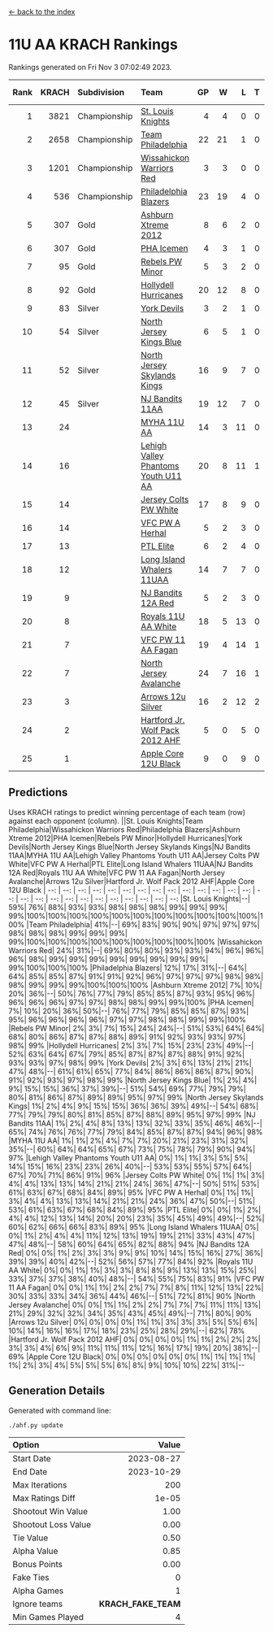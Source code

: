 [<- back to the index](readme.md)
# 11U AA KRACH Rankings
Rankings generated on Fri Nov  3 07:02:49 2023.

Rank|KRACH|Subdivision|Team|GP|W|L|T|OTW|OTL|SoS|Exp Wins|Win Diff
---:|---:|:---|:---|---:|---:|---:|---:|---:|---:|---:|---:|---:
1|3821|Championship|[St. Louis Knights](https://gamesheetstats.com/seasons/3659/teams/143319/schedule)|4|4|0|0|0|0|129|4.8|-0.0
2|2658|Championship|[Team Philadelphia](https://gamesheetstats.com/seasons/3659/teams/140788/schedule)|22|21|1|0|0|0|151|21.8|-0.0
3|1201|Championship|[Wissahickon Warriors Red](https://gamesheetstats.com/seasons/3659/teams/140468/schedule)|3|3|0|0|1|0|48|3.9|0.0
4|536|Championship|[Philadelphia Blazers](https://gamesheetstats.com/seasons/3659/teams/140785/schedule)|23|19|4|0|0|0|511|19.8|-0.0
5|307|Gold|[Ashburn Xtreme 2012](https://gamesheetstats.com/seasons/3659/teams/140775/schedule)|8|6|2|0|1|0|604|6.8|-0.0
6|307|Gold|[PHA Icemen](https://gamesheetstats.com/seasons/3659/teams/143313/schedule)|4|3|1|0|0|0|549|3.8|-0.0
7|95|Gold|[Rebels PW Minor](https://gamesheetstats.com/seasons/3659/teams/140786/schedule)|5|3|2|0|0|0|539|3.8|-0.0
8|92|Gold|[Hollydell Hurricanes](https://gamesheetstats.com/seasons/3659/teams/140777/schedule)|20|12|8|0|0|1|599|12.9|0.0
9|83|Silver|[York Devils](https://gamesheetstats.com/seasons/3659/teams/140469/schedule)|3|2|1|0|1|0|669|2.9|0.0
10|54|Silver|[North Jersey Kings Blue](https://gamesheetstats.com/seasons/3659/teams/140459/schedule)|6|5|1|0|0|0|13|5.9|0.0
11|52|Silver|[North Jersey Skylands Kings](https://gamesheetstats.com/seasons/3659/teams/140784/schedule)|16|9|7|0|1|1|394|9.9|0.0
12|45|Silver|[NJ Bandits 11AA](https://gamesheetstats.com/seasons/3659/teams/140782/schedule)|19|12|7|0|0|1|193|12.9|0.0
13|24||[MYHA 11U AA](https://gamesheetstats.com/seasons/3659/teams/140781/schedule)|14|3|11|0|0|0|684|3.9|0.0
14|16||[Lehigh Valley Phantoms Youth U11 AA](https://gamesheetstats.com/seasons/3659/teams/140779/schedule)|20|8|11|1|1|0|525|9.4|0.0
15|14||[Jersey Colts PW White](https://gamesheetstats.com/seasons/3659/teams/140778/schedule)|17|8|9|0|1|0|197|8.9|0.0
16|14||[VFC PW A Herhal](https://gamesheetstats.com/seasons/3659/teams/140467/schedule)|5|2|3|0|0|1|36|2.9|0.0
17|13||[PTL Elite](https://gamesheetstats.com/seasons/3659/teams/140462/schedule)|6|2|4|0|0|0|31|2.9|0.0
18|12||[Long Island Whalers 11UAA](https://gamesheetstats.com/seasons/3659/teams/140780/schedule)|14|7|7|0|0|1|53|7.9|0.0
19|9||[NJ Bandits 12A Red](https://gamesheetstats.com/seasons/3659/teams/140458/schedule)|5|2|3|0|0|0|16|2.9|0.0
20|8||[Royals 11U AA White](https://gamesheetstats.com/seasons/3659/teams/140787/schedule)|18|5|13|0|1|0|259|5.9|0.0
21|7||[VFC PW 11 AA Fagan](https://gamesheetstats.com/seasons/3659/teams/140789/schedule)|19|4|14|1|1|1|194|5.4|0.0
22|7||[North Jersey Avalanche](https://gamesheetstats.com/seasons/3659/teams/140783/schedule)|24|7|16|1|1|3|142|8.4|0.0
23|3||[Arrows 12u Silver](https://gamesheetstats.com/seasons/3659/teams/140774/schedule)|16|2|12|2|0|0|55|3.9|0.0
24|2||[Hartford Jr. Wolf Pack 2012 AHF](https://gamesheetstats.com/seasons/3659/teams/140776/schedule)|5|0|5|0|0|0|31|0.9|0.0
25|1||[Apple Core 12U Black](https://gamesheetstats.com/seasons/3659/teams/140773/schedule)|9|0|9|0|0|0|472|0.9|0.0

## Predictions
Uses KRACH ratings to predict winning percentage of each team (row) against each opponent (column).
||St. Louis Knights|Team Philadelphia|Wissahickon Warriors Red|Philadelphia Blazers|Ashburn Xtreme 2012|PHA Icemen|Rebels PW Minor|Hollydell Hurricanes|York Devils|North Jersey Kings Blue|North Jersey Skylands Kings|NJ Bandits 11AA|MYHA 11U AA|Lehigh Valley Phantoms Youth U11 AA|Jersey Colts PW White|VFC PW A Herhal|PTL Elite|Long Island Whalers 11UAA|NJ Bandits 12A Red|Royals 11U AA White|VFC PW 11 AA Fagan|North Jersey Avalanche|Arrows 12u Silver|Hartford Jr. Wolf Pack 2012 AHF|Apple Core 12U Black
| --: | --: | --: | --: | --: | --: | --: | --: | --: | --: | --: | --: | --: | --: | --: | --: | --: | --: | --: | --: | --: | --: | --: | --: | --: | --: 
|St. Louis Knights|--| 59%| 76%| 88%| 93%| 93%| 98%| 98%| 98%| 99%| 99%| 99%| 99%|100%|100%|100%|100%|100%|100%|100%|100%|100%|100%|100%|100%
|Team Philadelphia| 41%|--| 69%| 83%| 90%| 90%| 97%| 97%| 97%| 98%| 98%| 98%| 99%| 99%| 99%| 99%|100%|100%|100%|100%|100%|100%|100%|100%|100%
|Wissahickon Warriors Red| 24%| 31%|--| 69%| 80%| 80%| 93%| 93%| 94%| 96%| 96%| 96%| 98%| 99%| 99%| 99%| 99%| 99%| 99%| 99%| 99%| 99%|100%|100%|100%
|Philadelphia Blazers| 12%| 17%| 31%|--| 64%| 64%| 85%| 85%| 87%| 91%| 91%| 92%| 96%| 97%| 97%| 97%| 98%| 98%| 98%| 99%| 99%| 99%|100%|100%|100%
|Ashburn Xtreme 2012|  7%| 10%| 20%| 36%|--| 50%| 76%| 77%| 79%| 85%| 85%| 87%| 93%| 95%| 96%| 96%| 96%| 96%| 97%| 97%| 98%| 98%| 99%| 99%|100%
|PHA Icemen|  7%| 10%| 20%| 36%| 50%|--| 76%| 77%| 79%| 85%| 85%| 87%| 93%| 95%| 96%| 96%| 96%| 96%| 97%| 97%| 98%| 98%| 99%| 99%|100%
|Rebels PW Minor|  2%|  3%|  7%| 15%| 24%| 24%|--| 51%| 53%| 64%| 64%| 68%| 80%| 86%| 87%| 87%| 88%| 89%| 91%| 92%| 93%| 93%| 97%| 98%| 99%
|Hollydell Hurricanes|  2%|  3%|  7%| 15%| 23%| 23%| 49%|--| 52%| 63%| 64%| 67%| 79%| 85%| 87%| 87%| 87%| 88%| 91%| 92%| 93%| 93%| 97%| 98%| 99%
|York Devils|  2%|  3%|  6%| 13%| 21%| 21%| 47%| 48%|--| 61%| 61%| 65%| 77%| 84%| 86%| 86%| 86%| 87%| 90%| 91%| 92%| 93%| 97%| 98%| 99%
|North Jersey Kings Blue|  1%|  2%|  4%|  9%| 15%| 15%| 36%| 37%| 39%|--| 51%| 54%| 69%| 77%| 79%| 79%| 80%| 81%| 86%| 87%| 89%| 89%| 95%| 97%| 99%
|North Jersey Skylands Kings|  1%|  2%|  4%|  9%| 15%| 15%| 36%| 36%| 39%| 49%|--| 54%| 68%| 77%| 79%| 79%| 80%| 81%| 85%| 87%| 88%| 89%| 95%| 97%| 99%
|NJ Bandits 11AA|  1%|  2%|  4%|  8%| 13%| 13%| 32%| 33%| 35%| 46%| 46%|--| 65%| 74%| 76%| 76%| 77%| 79%| 84%| 85%| 87%| 87%| 94%| 96%| 98%
|MYHA 11U AA|  1%|  1%|  2%|  4%|  7%|  7%| 20%| 21%| 23%| 31%| 32%| 35%|--| 60%| 64%| 64%| 65%| 67%| 73%| 75%| 78%| 79%| 90%| 94%| 97%
|Lehigh Valley Phantoms Youth U11 AA|  0%|  1%|  1%|  3%|  5%|  5%| 14%| 15%| 16%| 23%| 23%| 26%| 40%|--| 53%| 53%| 55%| 57%| 64%| 67%| 70%| 71%| 86%| 91%| 96%
|Jersey Colts PW White|  0%|  1%|  1%|  3%|  4%|  4%| 13%| 13%| 14%| 21%| 21%| 24%| 36%| 47%|--| 50%| 51%| 53%| 61%| 63%| 67%| 68%| 84%| 89%| 95%
|VFC PW A Herhal|  0%|  1%|  1%|  3%|  4%|  4%| 13%| 13%| 14%| 21%| 21%| 24%| 36%| 47%| 50%|--| 51%| 53%| 61%| 63%| 67%| 68%| 84%| 89%| 95%
|PTL Elite|  0%|  0%|  1%|  2%|  4%|  4%| 12%| 13%| 14%| 20%| 20%| 23%| 35%| 45%| 49%| 49%|--| 52%| 60%| 62%| 66%| 66%| 83%| 89%| 95%
|Long Island Whalers 11UAA|  0%|  0%|  1%|  2%|  4%|  4%| 11%| 12%| 13%| 19%| 19%| 21%| 33%| 43%| 47%| 47%| 48%|--| 58%| 60%| 64%| 65%| 82%| 88%| 94%
|NJ Bandits 12A Red|  0%|  0%|  1%|  2%|  3%|  3%|  9%|  9%| 10%| 14%| 15%| 16%| 27%| 36%| 39%| 39%| 40%| 42%|--| 52%| 56%| 57%| 77%| 84%| 92%
|Royals 11U AA White|  0%|  0%|  1%|  1%|  3%|  3%|  8%|  8%|  9%| 13%| 13%| 15%| 25%| 33%| 37%| 37%| 38%| 40%| 48%|--| 54%| 55%| 75%| 83%| 91%
|VFC PW 11 AA Fagan|  0%|  0%|  1%|  1%|  2%|  2%|  7%|  7%|  8%| 11%| 12%| 13%| 22%| 30%| 33%| 33%| 34%| 36%| 44%| 46%|--| 51%| 72%| 81%| 90%
|North Jersey Avalanche|  0%|  0%|  1%|  1%|  2%|  2%|  7%|  7%|  7%| 11%| 11%| 13%| 21%| 29%| 32%| 32%| 34%| 35%| 43%| 45%| 49%|--| 71%| 80%| 90%
|Arrows 12u Silver|  0%|  0%|  0%|  0%|  1%|  1%|  3%|  3%|  3%|  5%|  5%|  6%| 10%| 14%| 16%| 16%| 17%| 18%| 23%| 25%| 28%| 29%|--| 62%| 78%
|Hartford Jr. Wolf Pack 2012 AHF|  0%|  0%|  0%|  0%|  1%|  1%|  2%|  2%|  2%|  3%|  3%|  4%|  6%|  9%| 11%| 11%| 11%| 12%| 16%| 17%| 19%| 20%| 38%|--| 69%
|Apple Core 12U Black|  0%|  0%|  0%|  0%|  0%|  0%|  1%|  1%|  1%|  1%|  1%|  2%|  3%|  4%|  5%|  5%|  5%|  6%|  8%|  9%| 10%| 10%| 22%| 31%|--

## Generation Details

Generated with command line:
```
./ahf.py update
```

| Option | Value |
| :----- | ----: |
| Start Date | 2023-08-27 |
| End Date | 2023-10-29 |
| Max Iterations | 200 |
| Max Ratings Diff | 1e-05 |
| Shootout Win Value | 1.00 |
| Shootout Loss Value | 0.00 |
| Tie Value | 0.50 |
| Alpha Value | 0.85 |
| Bonus Points | 0.00 |
| Fake Ties | 0 |
| Alpha Games | 1 |
| Ignore teams | __KRACH_FAKE_TEAM__ |
| Min Games Played | 4 |

